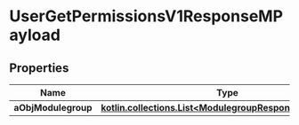 
# UserGetPermissionsV1ResponseMPayload

## Properties
Name | Type | Description | Notes
------------ | ------------- | ------------- | -------------
**aObjModulegroup** | [**kotlin.collections.List&lt;ModulegroupResponseCompound&gt;**](ModulegroupResponseCompound.md) |  | 



